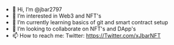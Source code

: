- 👋 Hi, I’m @jbar2797
- 👀 I’m interested in Web3 and NFT's
- 🌱 I’m currently learning basics of git and smart contract setup
- 💞️ I’m looking to collaborate on NFT's and DApp's
- 📫 How to reach me: Twitter: https://Twitter.com/xJbarNFT

<!---
jbar2797/jbar2797 is a ✨ special ✨ repository because its `README.md` (this file) appears on your GitHub profile.
You can click the Preview link to take a look at your changes.
--->
